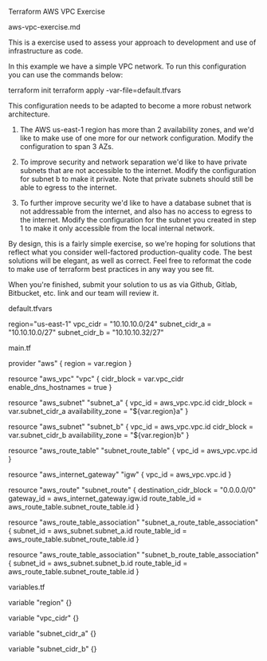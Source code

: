 Terraform AWS VPC Exercise

aws-vpc-exercise.md

This is a exercise used to assess your approach to development and use of infrastructure as code.

In this example we have a simple VPC network. To run this configuration you can use the commands below:

  terraform init
  terraform apply -var-file=default.tfvars

This configuration needs to be adapted to become a more robust network architecture.

  1. The AWS us-east-1 region has more than 2 availability zones, and we'd like to  make use of one more for our network configuration. Modify the configuration to span 3 AZs.

  2. To improve security and network separation we'd like to have private subnets that are not accessible to the internet. Modify the configuration for subnet b to make it private. Note that private subnets should still be able to egress to the internet.

  3. To further improve security we'd like to have a database subnet that is not addressable from the internet, and also has no access to egress to the internet. Modify the configuration for the subnet you created in step 1 to make it only accessible from the local internal network.

By design, this is a fairly simple exercise, so we're hoping for solutions that reflect what you consider well-factored production-quality code. The best solutions will be elegant, as well as correct. Feel free to reformat the code to make use of terraform best practices in any way you see fit.

When you're finished, submit your solution to us as via Github, Gitlab, Bitbucket, etc. link and our team will review it.

default.tfvars

  region="us-east-1"
  vpc_cidr = "10.10.10.0/24"
  subnet_cidr_a = "10.10.10.0/27"
  subnet_cidr_b = "10.10.10.32/27"

main.tf

  provider "aws" {
    region = var.region
  }

  resource "aws_vpc" "vpc" {
    cidr_block           = var.vpc_cidr
    enable_dns_hostnames = true
  }

  resource "aws_subnet" "subnet_a" {
    vpc_id            = aws_vpc.vpc.id
    cidr_block        = var.subnet_cidr_a
    availability_zone = "${var.region}a"
  }

  resource "aws_subnet" "subnet_b" {
    vpc_id            = aws_vpc.vpc.id
    cidr_block        = var.subnet_cidr_b
    availability_zone = "${var.region}b"
  }

  resource "aws_route_table" "subnet_route_table" {
    vpc_id = aws_vpc.vpc.id
  }

  resource "aws_internet_gateway" "igw" {
    vpc_id = aws_vpc.vpc.id
  }

  resource "aws_route" "subnet_route" {
    destination_cidr_block = "0.0.0.0/0"
    gateway_id             = aws_internet_gateway.igw.id
    route_table_id         = aws_route_table.subnet_route_table.id
  }

  resource "aws_route_table_association" "subnet_a_route_table_association" {
    subnet_id      = aws_subnet.subnet_a.id
    route_table_id = aws_route_table.subnet_route_table.id
  }

  resource "aws_route_table_association" "subnet_b_route_table_association" {
    subnet_id      = aws_subnet.subnet_b.id
    route_table_id = aws_route_table.subnet_route_table.id
  }

variables.tf

  variable "region" {}

  variable "vpc_cidr" {}

  variable "subnet_cidr_a" {}

  variable "subnet_cidr_b" {}